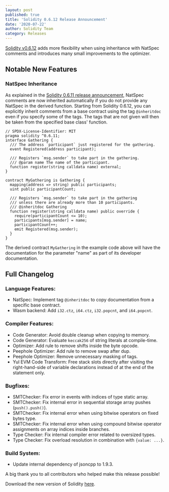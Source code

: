 ```yaml
---
layout: post
published: true
title: 'Solidity 0.6.12 Release Announcement'
date: '2020-07-22'
author: Solidity Team
category: Releases
---
```


[Solidity v0.6.12](https://github.com/ethereum/solidity/releases/tag/v0.6.12)
adds more flexibility when using inheritance with NatSpec comments and
introduces many small improvements to the optimizer.

## Notable New Features

### NatSpec Inheritance

As explained in the
[Solidity 0.6.11 release announcement](https://blog.soliditylang.org/2020/07/07/solidity-0611-release-announcement/),
NatSpec comments are now inherited automatically if you do not provide any
NatSpec in the derived function. Starting from Solidity 0.6.12, you can
explicitly inherit comments from a base contract using the tag `@inheritdoc`
even if you specify some of the tags. The tags that are not given will then be
taken from the specified base class' function.

```solidity
// SPDX-License-Identifier: MIT
pragma solidity ^0.6.11;
interface Gathering {
  /// The address `participant` just registered for the gathering.
  event Registered(address participant);

  /// Registers `msg.sender` to take part in the gathering.
  /// @param name The name of the participant.
  function register(string calldata name) external;
}

contract MyGathering is Gathering {
  mapping(address => string) public participants;
  uint public participantCount;

  /// Registers `msg.sender` to take part in the gathering
  /// unless there are already more than 10 participants.
  /// @inheritdoc Gathering
  function register(string calldata name) public override {
    require(participantCount <= 10);
    participants[msg.sender] = name;
    participantCount++;
    emit Registered(msg.sender);
  }
}
```

The derived contract `MyGathering` in the example code above will have the
documentation for the parameter "name" as part of its developer documentation.

## Full Changelog

### Language Features:

- NatSpec: Implement tag `@inheritdoc` to copy documentation from a specific
  base contract.
- Wasm backend: Add `i32.ctz`, `i64.ctz`, `i32.popcnt`, and `i64.popcnt`.

### Compiler Features:

- Code Generator: Avoid double cleanup when copying to memory.
- Code Generator: Evaluate `keccak256` of string literals at compile-time.
- Optimizer: Add rule to remove shifts inside the byte opcode.
- Peephole Optimizer: Add rule to remove swap after dup.
- Peephole Optimizer: Remove unnecessary masking of tags.
- Yul EVM Code Transform: Free stack slots directly after visiting the
  right-hand-side of variable declarations instead of at the end of the
  statement only.

### Bugfixes:

- SMTChecker: Fix error in events with indices of type static array.
- SMTChecker: Fix internal error in sequential storage array pushes
  (`push().push()`).
- SMTChecker: Fix internal error when using bitwise operators on fixed bytes
  type.
- SMTChecker: Fix internal error when using compound bitwise operator
  assignments on array indices inside branches.
- Type Checker: Fix internal compiler error related to oversized types.
- Type Checker: Fix overload resolution in combination with `{value: ...}`.

### Build System:

- Update internal dependency of jsoncpp to 1.9.3.

A big thank you to all contributors who helped make this release possible!

Download the new version of Solidity
[here](https://github.com/ethereum/solidity/releases/tag/v0.6.12).
